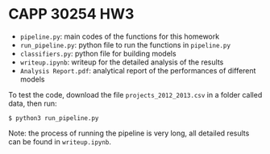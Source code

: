 # CAPP 30254 HW3
- `pipeline.py`: main codes of the functions for this homework
- `run_pipeline.py`: python file to run the functions in `pipeline.py`
- `classifiers.py`: python file for building models
- `writeup.ipynb`: writeup for the detailed analysis of the results
- `Analysis Report.pdf`: analytical report of the performances of different models

To test the code, download the file `projects_2012_2013.csv` in a folder called data, then run:
```
$ python3 run_pipeline.py
```
Note: the process of running the pipeline is very long, all detailed results can be found in `writeup.ipynb`.

